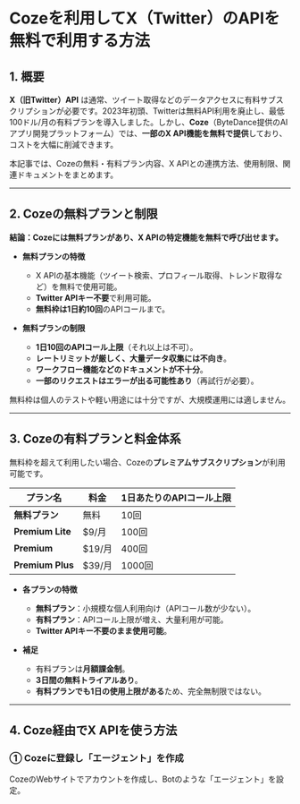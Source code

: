 # Cozeを利用してX（Twitter）のAPIを無料で利用する方法

## 1. 概要

**X（旧Twitter）API** は通常、ツイート取得などのデータアクセスに有料サブスクリプションが必要です。2023年初頭、Twitterは無料API利用を廃止し、最低100ドル/月の有料プランを導入しました。しかし、**Coze**（ByteDance提供のAIアプリ開発プラットフォーム）では、**一部のX API機能を無料で提供**しており、コストを大幅に削減できます。

本記事では、Cozeの無料・有料プラン内容、X APIとの連携方法、使用制限、関連ドキュメントをまとめます。

---

## 2. Cozeの無料プランと制限

**結論：Cozeには無料プランがあり、X APIの特定機能を無料で呼び出せます。**

- **無料プランの特徴**
  - X APIの基本機能（ツイート検索、プロフィール取得、トレンド取得など）を無料で使用可能。
  - **Twitter APIキー不要**で利用可能。
  - **無料枠は1日約10回**のAPIコールまで。

- **無料プランの制限**
  - **1日10回のAPIコール上限**（それ以上は不可）。
  - **レートリミットが厳しく、大量データ収集には不向き**。
  - **ワークフロー機能などのドキュメントが不十分**。
  - **一部のリクエストはエラーが出る可能性あり**（再試行が必要）。

無料枠は個人のテストや軽い用途には十分ですが、大規模運用には適しません。

---

## 3. Cozeの有料プランと料金体系

無料枠を超えて利用したい場合、Cozeの**プレミアムサブスクリプション**が利用可能です。

| プラン名 | 料金 | 1日あたりのAPIコール上限 |
|----------|------|------------------|
| **無料プラン** | 無料 | 10回 |
| **Premium Lite** | $9/月 | 100回 |
| **Premium** | $19/月 | 400回 |
| **Premium Plus** | $39/月 | 1000回 |

- **各プランの特徴**
  - **無料プラン**：小規模な個人利用向け（APIコール数が少ない）。
  - **有料プラン**：APIコール上限が増え、大量利用が可能。
  - **Twitter APIキー不要のまま使用可能**。

- **補足**
  - 有料プランは**月額課金制**。
  - **3日間の無料トライアルあり**。
  - **有料プランでも1日の使用上限がある**ため、完全無制限ではない。

---

## 4. Coze経由でX APIを使う方法

### **① Cozeに登録し「エージェント」を作成**
CozeのWebサイトでアカウントを作成し、Botのような「エージェント」を設定。

